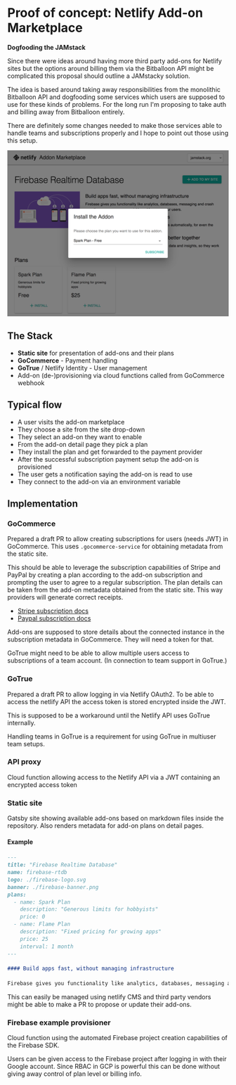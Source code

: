 # Proof of concept: Netlify Add-on Marketplace

**Dogfooding the JAMstack**

Since there were ideas around having more third party add-ons for Netlify sites but the options around billing them via the Bitballoon API might be complicated this proposal should outline a JAMstacky solution.

The idea is based around taking away responsibilities from the monolithic Bitballoon API and dogfooding some services which users are supposed to use for these kinds of problems. For the long run I'm proposing to take auth and billing away from Bitballoon entirely.

There are definitely some changes needed to make those services able to handle teams and subscriptions properly and I hope to point out those using this setup.

![Netlify Add-on Marketplace Screenshot](docs/screenshot.png)

## The Stack

- **Static site** for presentation of add-ons and their plans
- **GoCommerce** - Payment handling
- **GoTrue** / Netlify Identity - User management
- Add-on (de-)provisioning via cloud functions called from GoCommerce webhook

## Typical flow

- A user visits the add-on marketplace
- They choose a site from the site drop-down
- They select an add-on they want to enable
- From the add-on detail page they pick a plan
- They install the plan and get forwarded to the payment provider
- After the successful subscription payment setup the add-on is provisioned
- The user gets a notification saying the add-on is read to use
- They connect to the add-on via an environment variable

## Implementation

### GoCommerce

Prepared a draft PR to allow creating subscriptions for users (needs JWT) in GoCommerce. This uses `.gocommerce-service` for obtaining metadata from the static site.

This should be able to leverage the subscription capabilities of Stripe and PayPal by creating a plan according to the add-on subscription and prompting the user to agree to a regular subscription. The plan details can be taken from the add-on metadata obtained from the static site. This way providers will generate correct receipts.

- [Stripe subscription docs](https://stripe.com/docs/billing/subscriptions/examples)
- [Paypal subscription docs](https://developer.paypal.com/docs/subscriptions/)

Add-ons are supposed to store details about the connected instance in the subscription metadata in GoCommerce. They will need a token for that.

GoTrue might need to be able to allow multiple users access to subscriptions of a team account. (In connection to team support in GoTrue.)

### GoTrue

Prepared a draft PR to allow logging in via Netlify OAuth2. To be able to access the netlify API the access token is stored encrypted inside the JWT.

This is supposed to be a workaround until the Netlify API uses GoTrue internally.

Handling teams in GoTrue is a requirement for using GoTrue in multiuser team setups.

### API proxy

Cloud function allowing access to the Netlify API via a JWT containing an encrypted access token

### Static site

Gatsby site showing available add-ons based on markdown files inside the repository. Also renders metadata for add-on plans on detail pages.

#### Example

```markdown
---
title: "Firebase Realtime Database"
name: firebase-rtdb
logo: ./firebase-logo.svg
banner: ./firebase-banner.png
plans:
  - name: Spark Plan
    description: "Generous limits for hobbyists"
    price: 0
  - name: Flame Plan
    description: "Fixed pricing for growing apps"
    price: 25
    interval: 1 month
---

#### Build apps fast, without managing infrastructure

Firebase gives you functionality like analytics, databases, messaging and crash reporting so you can move quickly and focus on your users.
```

This can easily be managed using netlify CMS and third party vendors might be able to make a PR to propose or update their add-ons.

### Firebase example provisioner

Cloud function using the automated Firebase project creation capabilities of the Firebase SDK.

Users can be given access to the Firebase project after logging in with their Google account. Since RBAC in GCP is powerful this can be done without giving away control of plan level or billing info.
